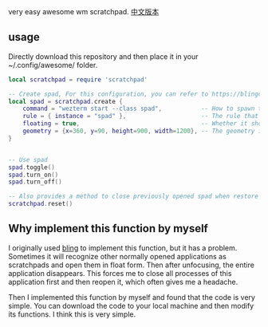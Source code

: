 very easy awesome wm scratchpad. [中文版本](./readme.zh.md)

## usage

Directly download this repository and then place it in your ~/.config/awesome/ folder.

```lua
local scratchpad = require 'scratchpad'

-- Create spad, For this configuration, you can refer to https://blingcorp.github.io/bling/#/module/scratch. However, only the following items are useful here.
local spad = scratchpad.create {
    command = "wezterm start --class spad",           -- How to spawn the scratchpad
    rule = { instance = "spad" },                     -- The rule that the scratchpad will be searched by
    floating = true,                                  -- Whether it should be floating (MUST BE TRUE FOR ANIMATIONS)
    geometry = {x=360, y=90, height=900, width=1200}, -- The geometry in a floating state
}


-- Use spad
spad.toggle()
spad.turn_on()
spad.turn_off()

-- Also provides a method to close previously opened spad when restore the awesome configuration.
scratchpad.reset()
```

## Why implement this function by myself

I originally used [bling](https://blingcorp.github.io/bling/) to implement this function, but it has a problem. Sometimes it will recognize other normally opened applications as scratchpads and open them in float form. Then after unfocusing, the entire application disappears. This forces me to close all processes of this application first and then reopen it, which often gives me a headache.

Then I implemented this function by myself and found that the code is very simple. You can download the code to your local machine and then modify its functions. I think this is very simple.
